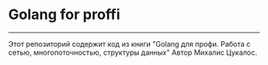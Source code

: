 # Golang for proffi
---
Этот репозиторий содержит код из книги "Golang для профи. Работа с сетью, многопоточностью, структуры данных" Автор Михалис Цукалос.
